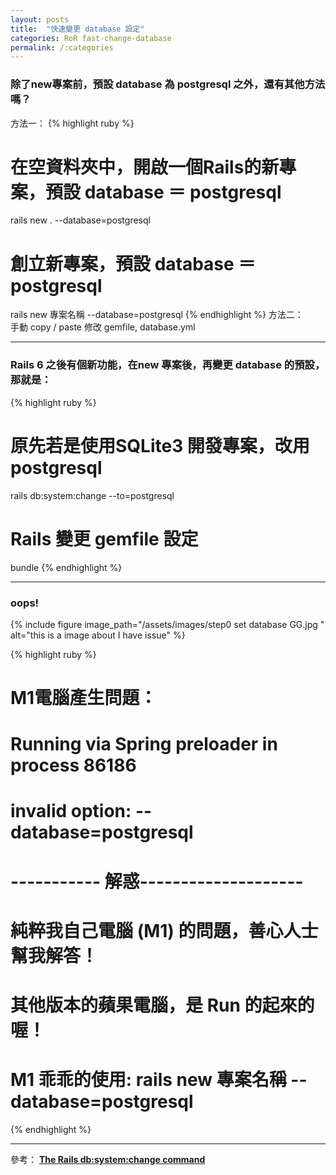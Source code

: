 ```yaml
---
layout: posts
title:  "快速變更 database 設定"
categories: RoR fast-change-database
permalink: /:categories
---
```

### 除了new專案前，預設 database 為 postgresql 之外，還有其他方法嗎？
方法一：
{% highlight ruby %}
# 在空資料夾中，開啟一個Rails的新專案，預設 database ＝ postgresql
rails new . --database=postgresql
# 創立新專案，預設 database ＝ postgresql
rails new 專案名稱 --database=postgresql
{% endhighlight %}
方法二：<br>
手動 copy / paste 修改 gemfile, database.yml <br>

***
### Rails 6 之後有個新功能，在new 專案後，再變更 database 的預設，那就是： 
{% highlight ruby %}
# 原先若是使用SQLite3 開發專案，改用 postgresql
rails db:system:change --to=postgresql
# Rails 變更 gemfile 設定
bundle
{% endhighlight %}
***
### oops!
{% include figure image_path="/assets/images/step0 set database GG.jpg
" alt="this is a image about I have issue" %}

{% highlight ruby %}
# M1電腦產生問題：
# Running via Spring preloader in process 86186
# invalid option: --database=postgresql
# ----------- 解惑--------------------
# 純粹我自己電腦 (M1) 的問題，善心人士幫我解答！
# 其他版本的蘋果電腦，是 Run 的起來的喔！
# M1 乖乖的使用: rails new 專案名稱 --database=postgresql
{% endhighlight %}
***
參考：
**[The Rails db:system:change command](https://gorails.com/episodes/rails-6-db-system-change-command)**
